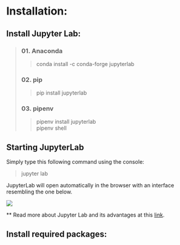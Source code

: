 
# Installation:
## Install Jupyter Lab:
> ### 01. Anaconda
>> conda install -c conda-forge jupyterlab
> ### 02. pip
>> pip install jupyterlab
> ### 03. pipenv
>> pipenv install jupyterlab<br>
>> pipenv shell

## Starting JupyterLab
Simply type this following command using the console:
> jupyter lab

JupyterLab will open automatically in the browser with an interface resembling the one below.

![](https://cdn-images-1.medium.com/max/800/1*xo8LGAaxdBCKFQVFb8ZQ3g.png)

** Read more about Jupyter Lab and its advantages at this 
[link](https://towardsdatascience.com/jupyter-lab-evolution-of-the-jupyter-notebook-5297cacde6b?fbclid=IwAR3O0QkkhCwK1BBJM6akHOhcdM_ZtvgcrHzCYrJj3dJ3IvVS3gk6TSziuTk).

## Install required packages:
